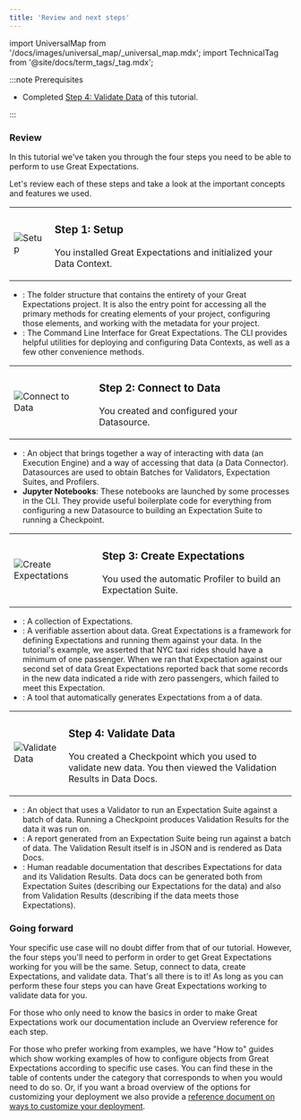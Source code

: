 ```yaml
---
title: 'Review and next steps'
---
```

import UniversalMap from '/docs/images/universal_map/_universal_map.mdx';
import TechnicalTag from '@site/docs/term_tags/_tag.mdx';

<UniversalMap setup='active' connect='active' create='active' validate='active'/> 

:::note Prerequisites

- Completed [Step 4: Validate Data](./tutorial_validate_data.md) of this tutorial.

:::

### Review
In this tutorial we've taken you through the four steps you need to be able to perform to use Great Expectations.

Let's review each of these steps and take a look at the important concepts and features we used.

<table class="borderless">
    <tr>
        <td><img src={require('../../images/universal_map/Gear-active.png').default} alt="Setup" /></td>
        <td>
            <h3>Step 1: Setup</h3>
            <p>

You installed Great Expectations and initialized your Data Context.

</p>
        </td>
    </tr>
</table>

- **<TechnicalTag relative="../../" tag="data_context" text="Data Context" />**: The folder structure that contains the entirety of your Great Expectations project.  It is also the entry point for accessing all the primary methods for creating elements of your project, configuring those elements, and working with the metadata for your project.
- **<TechnicalTag relative="../../" tag="cli" text="CLI" />**: The Command Line Interface for Great Expectations.  The CLI provides helpful utilities for deploying and configuring Data Contexts, as well as a few other convenience methods.

<table class="borderless">
    <tr>
        <td><img src={require('../../images/universal_map/Outlet-active.png').default} alt="Connect to Data" /></td>
        <td>
            <h3>Step 2: Connect to Data</h3>
            <p>You created and configured your Datasource.</p>
        </td>
    </tr>
</table>

- **<TechnicalTag relative="../../" tag="datasource" text="Datasource" />**: An object that brings together a way of interacting with data (an Execution Engine) and a way of accessing that data (a Data Connector). Datasources are used to obtain Batches for Validators, Expectation Suites, and Profilers.
- **Jupyter Notebooks**: These notebooks are launched by some processes in the CLI.  They provide useful boilerplate code for everything from configuring a new Datasource to building an Expectation Suite to running a Checkpoint.

<table class="borderless">
    <tr>
        <td><img src={require('../../images/universal_map/Flask-active.png').default} alt="Create Expectations" /></td>
        <td>
            <h3>Step 3: Create Expectations</h3>
            <p>You used the automatic Profiler to build an Expectation Suite.</p>
        </td>
    </tr>
</table>

- **<TechnicalTag relative="../../" tag="expectation_suite" text="Expectation Suite" />**: A collection of Expectations.
- **<TechnicalTag relative="../../" tag="expectation" text="Expectations" />**: A verifiable assertion about data. Great Expectations is a framework for defining Expectations and running them against your data. In the tutorial's example, we asserted that NYC taxi rides should have a minimum of one passenger.  When we ran that Expectation against our second set of data Great Expectations reported back that some records in the new data indicated a ride with zero passengers, which failed to meet this Expectation.
- **<TechnicalTag relative="../../" tag="profiler" text="Profiler" />**: A tool that automatically generates Expectations from a <TechnicalTag relative="../../" tag="batch" text="Batch" /> of data.

<table class="borderless">
    <tr>
        <td><img src={require('../../images/universal_map/Checkmark-active.png').default} alt="Validate Data" /></td>
        <td>
            <h3>Step 4: Validate Data</h3>
            <p>You created a Checkpoint which you used to validate new data.  You then viewed the Validation Results in Data Docs.</p>
        </td>
    </tr>
</table>

- **<TechnicalTag relative="../../" tag="checkpoint" text="Checkpoint" />**: An object that uses a Validator to run an Expectation Suite against a batch of data.  Running a Checkpoint produces Validation Results for the data it was run on.
- **<TechnicalTag relative="../../" tag="validation_result" text="Validation Results" />**: A report generated from an Expectation Suite being run against a batch of data.  The Validation Result itself is in JSON and is rendered as Data Docs.
- **<TechnicalTag relative="../../" tag="data_docs" text="Data Docs" />**: Human readable documentation that describes Expectations for data and its Validation Results.  Data docs can be generated both from Expectation Suites (describing our Expectations for the data) and also from Validation Results (describing if the data meets those Expectations).

### Going forward

Your specific use case will no doubt differ from that of our tutorial.  However, the four steps you'll need to perform in order to get Great Expectations working for you will be the same.  Setup, connect to data, create Expectations, and validate data.  That's all there is to it!  As long as you can perform these four steps you can have Great Expectations working to validate data for you.

For those who only need to know the basics in order to make Great Expectations work our documentation include an Overview reference for each step.

For those who prefer working from examples, we have "How to" guides which show working examples of how to configure objects from Great Expectations according to specific use cases.  You can find these in the table of contents under the category that corresponds to when you would need to do so.  Or, if you want a broad overview of the options for customizing your deployment we also provide a [reference document on ways to customize your deployment](../../reference/customize_your_deployment.md).


